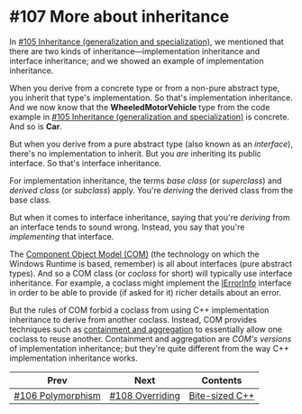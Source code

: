 # #107 More about inheritance

In [#105 Inheritance (generalization and specialization)](105.md), we mentioned that there are two kinds of inheritance&mdash;implementation inheritance and interface inheritance; and we showed an example of implementation inheritance.

When you derive from a concrete type or from a non-pure abstract type, you inherit that type's implementation. So that's implementation inheritance. And we now know that the **WheeledMotorVehicle** type from the code example in [#105 Inheritance (generalization and specialization)](105.md) is concrete. And so is **Car**.

But when you derive from a pure abstract type (also known as an *interface*), there's no implementation to inherit. But you *are* inheriting its public interface. So that's interface inheritance.

For implementation inheritance, the terms *base class* (or *superclass*) and *derived class* (or *subclass*) apply. You're *deriving* the derived class from the base class.

But when it comes to interface inheritance, saying that you're *deriving* from an interface tends to sound wrong. Instead, you say that you're *implementing* that interface.

The [Component Object Model (COM)](https://docs.microsoft.com/windows/win32/com/component-object-model--com--portal) (the technology on which the Windows Runtime is based, remember) is all about interfaces (pure abstract types). And so a COM class (or *coclass* for short) will typically use interface inheritance. For example, a coclass might implement the [IErrorInfo](https://docs.microsoft.com/windows/win32/api/oaidl/nn-oaidl-ierrorinfo) interface in order to be able to provide (if asked for it) richer details about an error.

But the rules of COM forbid a coclass from using C++ implementation inheritance to derive from another coclass. Instead, COM provides techniques such as [containment and aggregation](https://docs.microsoft.com/windows/win32/com/reusing-objects) to essentially allow one coclass to reuse another. Containment and aggregation are *COM's versions* of implementation inheritance; but they're quite different from the way C++ implementation inheritance works.

|Prev|Next|Contents|
|-|-|-|
|[#106 Polymorphism](106.md)|[#108 Overriding](108.md)|[Bite-sized C++](../README.md)|
